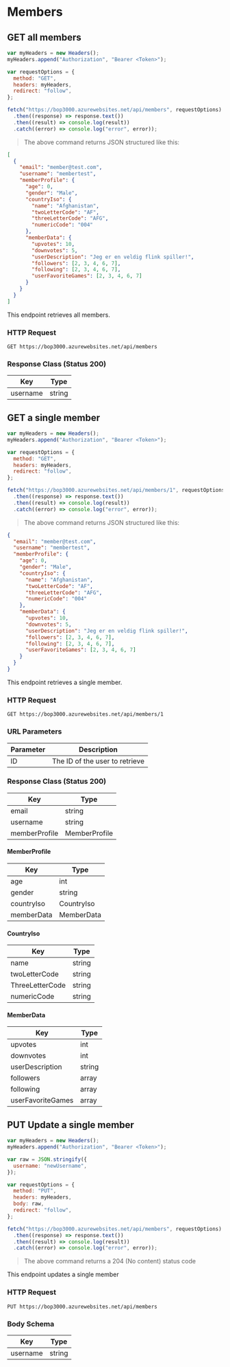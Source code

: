 # Members

<!--- GET --->

## GET all members

```javascript
var myHeaders = new Headers();
myHeaders.append("Authorization", "Bearer <Token>");

var requestOptions = {
  method: "GET",
  headers: myHeaders,
  redirect: "follow",
};

fetch("https://bop3000.azurewebsites.net/api/members", requestOptions)
  .then((response) => response.text())
  .then((result) => console.log(result))
  .catch((error) => console.log("error", error));
```

> The above command returns JSON structured like this:

```json
[
  {
    "email": "member@test.com",
    "username": "membertest",
    "memberProfile": {
      "age": 0,
      "gender": "Male",
      "countryIso": {
        "name": "Afghanistan",
        "twoLetterCode": "AF",
        "threeLetterCode": "AFG",
        "numericCode": "004"
      },
      "memberData": {
        "upvotes": 10,
        "downvotes": 5,
        "userDescription": "Jeg er en veldig flink spiller!",
        "followers": [2, 3, 4, 6, 7],
        "following": [2, 3, 4, 6, 7],
        "userFavoriteGames": [2, 3, 4, 6, 7]
      }
    }
  }
]
```

This endpoint retrieves all members.

### HTTP Request

`GET https://bop3000.azurewebsites.net/api/members`

### Response Class (Status 200)

| Key      | Type   |
| -------- | ------ |
| username | string |

## GET a single member

```javascript
var myHeaders = new Headers();
myHeaders.append("Authorization", "Bearer <Token>");

var requestOptions = {
  method: "GET",
  headers: myHeaders,
  redirect: "follow",
};

fetch("https://bop3000.azurewebsites.net/api/members/1", requestOptions)
  .then((response) => response.text())
  .then((result) => console.log(result))
  .catch((error) => console.log("error", error));
```

> The above command returns JSON structured like this:

```json
{
  "email": "member@test.com",
  "username": "membertest",
  "memberProfile": {
    "age": 0,
    "gender": "Male",
    "countryIso": {
      "name": "Afghanistan",
      "twoLetterCode": "AF",
      "threeLetterCode": "AFG",
      "numericCode": "004"
    },
    "memberData": {
      "upvotes": 10,
      "downvotes": 5,
      "userDescription": "Jeg er en veldig flink spiller!",
      "followers": [2, 3, 4, 6, 7],
      "following": [2, 3, 4, 6, 7],
      "userFavoriteGames": [2, 3, 4, 6, 7]
    }
  }
}
```

This endpoint retrieves a single member.

### HTTP Request

`GET https://bop3000.azurewebsites.net/api/members/1`

### URL Parameters

| Parameter | Description                    |
| --------- | ------------------------------ |
| ID        | The ID of the user to retrieve |

### Response Class (Status 200)

| Key           | Type          |
| ------------- | ------------- |
| email         | string        |
| username      | string        |
| memberProfile | MemberProfile |

#### MemberProfile

| Key        | Type       |
| ---------- | ---------- |
| age        | int        |
| gender     | string     |
| countryIso | CountryIso |
| memberData | MemberData |

#### CountryIso

| Key             | Type   |
| --------------- | ------ |
| name            | string |
| twoLetterCode   | string |
| ThreeLetterCode | string |
| numericCode     | string |

#### MemberData

| Key               | Type   |
| ----------------- | ------ |
| upvotes           | int    |
| downvotes         | int    |
| userDescription   | string |
| followers         | array  |
| following         | array  |
| userFavoriteGames | array  |

<!--- POST --->

<!--- PUT --->

## PUT Update a single member

```javascript
var myHeaders = new Headers();
myHeaders.append("Authorization", "Bearer <Token>");

var raw = JSON.stringify({
  username: "newUsername",
});

var requestOptions = {
  method: "PUT",
  headers: myHeaders,
  body: raw,
  redirect: "follow",
};

fetch("https://bop3000.azurewebsites.net/api/members", requestOptions)
  .then((response) => response.text())
  .then((result) => console.log(result))
  .catch((error) => console.log("error", error));
```

> The above command returns a 204 (No content) status code

This endpoint updates a single member

### HTTP Request

`PUT https://bop3000.azurewebsites.net/api/members`

### Body Schema

| Key      | Type   |
| -------- | ------ |
| username | string |

<!--- DELETE --->
